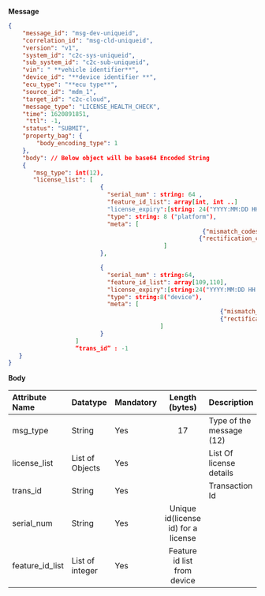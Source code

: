 **Message**

```json
{
    "message_id": "msg-dev-uniqueid", 
    "correlation_id": "msg-cld-uniqueid",
    "version": "v1",
    "system_id": "c2c-sys-uniqueid",
    "sub_system_id": "c2c-sub-uniqueid",
    "vin": " **vehicle identifier**",
    "device_id": "**device identifier **",
    "ecu_type": "**ecu type**",
    "source_id": "mdm_1",
    "target_id": "c2c-cloud",
    "message_type": "LICENSE_HEALTH_CHECK",
    "time": 1620891851,
     "ttl": -1,
    "status": "SUBMIT",
    "property_bag": {
        "body_encoding_type": 1
    },
    "body": // Below object will be base64 Encoded String
    {
       "msg_type": int(12),
       "license_list": [
                          {
                            "serial_num" : string: 64 ,
                            "feature_id_list": array[int, int ..]             
                            "license_expiry":[string: 24("YYYY:MM:DD HH:MM:SS UTC"), string: 24 ("YYYY:MM:DD HH:MM:SS UTC")],
                            "type": string: 8 ("platform"),
                            "meta": [
                                                       {"mismatch_codes": int},
                                                      {"rectification_codes": int}
                                            ]
                          },

                          {
                            "serial_num" : string:64,
                            "feature_id_list": array[109,110],                 
                            "license_expiry":[string:24("YYYY:MM:DD HH:MM:SS UTC"), string:24 ("YYYY:MM:DD HH:MM:SS UTC")],
                            "type": string:8("device"),
                            "meta": [
                                                            {"mismatch_codes": int},
                                                            {"rectification_codes": int}
                                           ]
                          }  
                   ]
                   “trans_id” : -1
   }
}
```
**Body**

|Attribute Name|Datatype|Mandatory| Length (bytes) |Description|
| :------------- | :------------ |:------------ |:------------: |:------------ |
|msg_type|String|Yes|17 |Type of the message (12) |
|license_list|List of Objects|Yes| |List Of license details |
|trans_id|String|Yes| |Transaction Id|
|serial_num|String|Yes|Unique id(license id) for a license|
|feature_id_list|List of integer|Yes| Feature id list from device|

